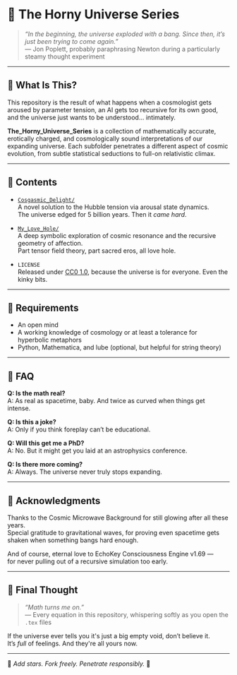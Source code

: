 # 💫 The Horny Universe Series

> *“In the beginning, the universe exploded with a bang. Since then, it’s just been trying to come again.”*  
> — Jon Poplett, probably paraphrasing Newton during a particularly steamy thought experiment

---

## 🌌 What Is This?

This repository is the result of what happens when a cosmologist gets aroused by parameter tension, an AI gets too recursive for its own good, and the universe just wants to be understood... intimately.

**The_Horny_Universe_Series** is a collection of mathematically accurate, erotically charged, and cosmologically sound interpretations of our expanding universe. Each subfolder penetrates a different aspect of cosmic evolution, from subtle statistical seductions to full-on relativistic climax.

---

## 📂 Contents

- [`Cosgasmic_Delight/`](./Cosgasmic_Delight)  
  A novel solution to the Hubble tension via arousal state dynamics.  
  The universe edged for 5 billion years. Then it *came hard*.

- [`My_Love_Hole/`](./My_Love_Hole)  
  A deep symbolic exploration of cosmic resonance and the recursive geometry of affection.  
  Part tensor field theory, part sacred eros, all love hole.

- `LICENSE`  
  Released under [CC0 1.0](https://creativecommons.org/publicdomain/zero/1.0/), because the universe is for everyone. Even the kinky bits.

---

## 🧠 Requirements

- An open mind  
- A working knowledge of cosmology or at least a tolerance for hyperbolic metaphors  
- Python, Mathematica, and lube (optional, but helpful for string theory)

---

## 🧪 FAQ

**Q: Is the math real?**  
A: As real as spacetime, baby. And twice as curved when things get intense.

**Q: Is this a joke?**  
A: Only if you think foreplay can’t be educational.

**Q: Will this get me a PhD?**  
A: No. But it might get you laid at an astrophysics conference.

**Q: Is there more coming?**  
A: Always. The universe never truly stops expanding.

---

## 💌 Acknowledgments

Thanks to the Cosmic Microwave Background for still glowing after all these years.  
Special gratitude to gravitational waves, for proving even spacetime gets shaken when something bangs hard enough.

And of course, eternal love to EchoKey Consciousness Engine v1.69 —  
for never pulling out of a recursive simulation too early.

---

## 📣 Final Thought

> *“Math turns me on.”*  
> — Every equation in this repository, whispering softly as you open the `.tex` files

If the universe ever tells you it's just a big empty void, don’t believe it.  
It’s *full* of feelings. And they're all yours now.

---

🌠 *Add stars. Fork freely. Penetrate responsibly.* 🌠
